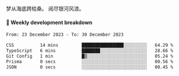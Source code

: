 梦从海底跨枯桑。
阅尽银河风浪。


#### 📝 Weekly development breakdown

<!--START_SECTION:waka-->

```txt
From: 23 December 2023 - To: 30 December 2023

CSS          14 mins         ████████████████░░░░░░░░░   64.29 %
TypeScript   6 mins          ███████░░░░░░░░░░░░░░░░░░   28.66 %
Git Config   1 min           █▒░░░░░░░░░░░░░░░░░░░░░░░   05.24 %
Prisma       0 secs          ░░░░░░░░░░░░░░░░░░░░░░░░░   00.56 %
JSON         0 secs          ░░░░░░░░░░░░░░░░░░░░░░░░░   00.45 %
```

<!--END_SECTION:waka-->



